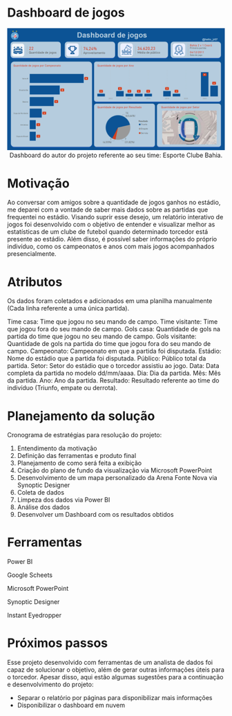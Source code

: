 # Dashboard de jogos

<div align="center">
<img src="https://raw.githubusercontent.com/Helio-Jr/dashboard-jogos/main/TelaDashBoardJogos.png" width="750px" />
</div>
<div align="center">
Dashboard do autor do projeto referente ao seu time: Esporte Clube Bahia.
</div>

# Motivação
            
Ao conversar com amigos sobre a quantidade de jogos ganhos no estádio, me deparei com a vontade de saber mais dados sobre as partidas que frequentei no estádio.
Visando suprir esse desejo, um relatório interativo de jogos foi desenvolvido com o objetivo de entender e visualizar melhor as estatísticas de um clube de futebol quando determinado torcedor está presente ao estádio. Além disso, é possível saber informações do próprio indivíduo, como os campeonatos e anos com mais jogos acompanhados presencialmente.

# Atributos

Os dados foram coletados e adicionados em uma planilha manualmente (Cada linha referente a uma única partida). 

Time casa: Time que jogou no seu mando de campo.
Time visitante: Time que jogou fora do seu mando de campo.
Gols casa: Quantidade de gols na partida do time que jogou no seu mando de campo.
Gols visitante: Quantidade de gols na partida do time que jogou fora do seu mando de campo.
Campeonato: Campeonato em que a partida foi disputada.
Estádio: Nome do estádio que a partida foi disputada.
Público: Público total da partida.
Setor: Setor do estádio que o torcedor assistiu ao jogo.
Data: Data completa da partida no modelo dd/mm/aaaa.
Dia: Dia da partida.
Mês: Mês da partida.
Ano: Ano da partida.
Resultado: Resultado referente ao time do indivíduo (Triunfo, empate ou derrota).

# Planejamento da solução

Cronograma de estratégias para resolução do projeto:

1. Entendimento da motivação
2. Definição das ferramentas e produto final
3. Planejamento de como será feita a exibição
4. Criação do plano de fundo da visualização via Microsoft PowerPoint
5. Desenvolvimento de um mapa personalizado da Arena Fonte Nova via Synoptic Designer
6. Coleta de dados
7. Limpeza dos dados via Power BI
8. Análise dos dados 
9. Desenvolver um Dashboard com os resultados obtidos

# Ferramentas

Power BI

Google Scheets

Microsoft PowerPoint

Synoptic Designer

Instant Eyedropper

# Próximos passos

Esse projeto desenvolvido com ferramentas de um analista de dados foi capaz de solucionar o objetivo, além de gerar outras informações úteis para o torcedor. Apesar disso, aqui estão algumas sugestões para a continuação e desenvolvimento do projeto:

- Separar o relatório por páginas para disponibilizar mais informações
- Disponibilizar o dashboard em nuvem
